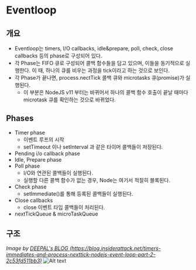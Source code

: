 # Eventloop

## 개요
- Eventloop는 timers, I/O callbacks, idle&prepare, poll, check, close callbacks 등의 phase로 구성되어 있다.
- 각 Phase는 FIFO 큐로 구성되어 콜백 함수들을 담고 있으며, 이들을 동기적으로 실행한다. 이 때, 하나의 큐를 비우는 과정을 tick이라고 하는 것으로 보인다.
- 각 Phase가 끝나면, process.nectTick 콜백 큐와 microtasks 큐(promise)가 실행된다.
  - 이 부분은 NodeJS v11 부터는 바뀌어서 하나의 콜백 함수 호출이 끝날 때마다 microtask 큐를 확인하는 것으로 바뀌었다.

## Phases
- Timer phase
  - 이벤트 루프의 시작
  - setTimeout 이나 setInterval 과 같은 타이머 콜백들이 저장된다.
- Pending i/o callback phase
- Idle, Prepare phase
- Poll phase
  - I/O와 연관된 콜백들이 실행된다.
  - 실행할 다른 콜백 함수가 없는 경우, Node는 여기서 적절히 블록된다.
- Check phase
  - setImmediate()를 통해 등록된 콜백들이 실행된다.
- Close callbacks
  - close 이벤트 타입 콜백들이 처리된다.
- nextTickQueue & microTaskQueue


## 구조
*Image by [DEEPAL's BLOG (https://blog.insiderattack.net/timers-immediates-and-process-nexttick-nodejs-event-loop-part-2-2c53fd511bb3)](https://blog.insiderattack.net/timers-immediates-and-process-nexttick-nodejs-event-loop-part-2-2c53fd511bb3)*
![Alt text](https://miro.medium.com/max/1000/1*2yXbhvpf1kj5YT-m_fXgEQ.png)

